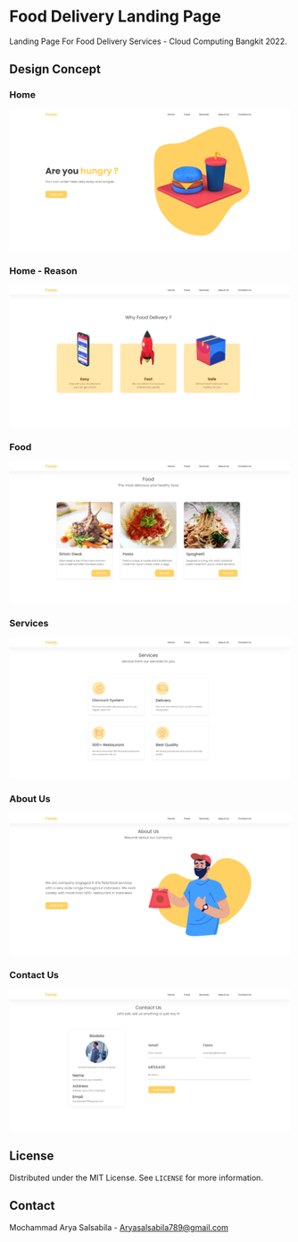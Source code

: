 # Food Delivery Landing Page

Landing Page For Food Delivery Services - Cloud Computing Bangkit 2022.

## Design Concept

### Home

![](design/home.png)

### Home - Reason

![](design/home-reason.png)

### Food

![](design/food.png)

### Services

![](design/services.png)

### About Us

![](design/about.png)

### Contact Us

![](design/contact.png)

## License

Distributed under the MIT License. See `LICENSE` for more information.

## Contact

Mochammad Arya Salsabila - Aryasalsabila789@gmail.com

